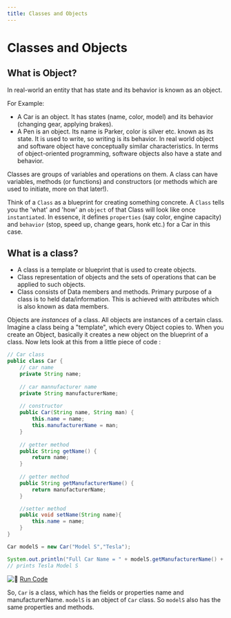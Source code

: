 ```yaml
---
title: Classes and Objects
---
```

# Classes and Objects

What is Object?
----
In real-world an entity that has state and its behavior is known as an object.

For Example:

*   A Car is an object. It has states (name, color, model) and its behavior (changing gear, applying brakes).
*   A Pen is an object. Its name is Parker, color is silver etc. known as its state. It is used to write, so writing is its behavior.
In real world object and software object have conceptually similar characteristics. In terms of object-oriented programming, software objects also have a state and behavior.


Classes are groups of variables and operations on them. A class can have variables, methods (or functions) and constructors (or methods which are used to initiate, more on that later!).

Think of a `Class` as a blueprint for creating something concrete. A `Class` tells you the 'what' and 'how' an `object` of that Class will look like once `instantiated`. In essence, it defines `properties` (say color, engine capacity) and `behavior` (stop, speed up, change gears, honk etc.) for a Car in this case.

What is a class?
----
*   A class is a template or blueprint that is used to create objects.
*   Class representation of objects and the sets of operations that can be applied to such objects.
*   Class consists of Data members and methods.
Primary purpose of a class is to held data/information. This is achieved with attributes which is also known as data members.

Objects are _instances_ of a class. All objects are instances of a certain class. Imagine a class being a "template", which every Object copies to. When you create an Object, basically it creates a new object on the blueprint of a class. Now lets look at this from a little piece of code :

```java
// Car class
public class Car {
    // car name
    private String name;
    
    // car mannufacturer name
    private String manufacturerName;
    
    // constructor
    public Car(String name, String man) {
        this.name = name;
        this.manufacturerName = man;
    }
    
    // getter method
    public String getName() {
        return name;
    }
    
    // getter method
    public String getManufacturerName() {
        return manufacturerName;
    }

    //setter method
    public void setName(String name){
        this.name = name;
    }
}

Car modelS = new Car("Model S","Tesla");

System.out.println("Full Car Name = " + modelS.getManufacturerName() + " " + modelS.getName());
// prints Tesla Model S
```

![:rocket:](//forum.freecodecamp.com/images/emoji/emoji_one/rocket.png?v=2 ":rocket:") <a href='https://repl.it/CJZP/0' target='_blank' rel='nofollow'>Run Code</a>

So, `Car` is a class, which has the fields or properties name and manufacturerName. `modelS` is an object of `Car` class. So `modelS` also has the same properties and methods.
